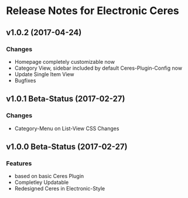 # Release Notes for Electronic Ceres

## v1.0.2 (2017-04-24)

### Changes
- Homepage completely customizable now
- Category View, sidebar included by default Ceres-Plugin-Config now
- Update Single Item View
- Bugfixes

## v1.0.1 Beta-Status (2017-02-27)

### Changes

- Category-Menu on List-View CSS Changes

## v1.0.0 Beta-Status (2017-02-27)

### Features

- based on basic Ceres Plugin
- Completley Updatable
- Redesigned Ceres in Electronic-Style